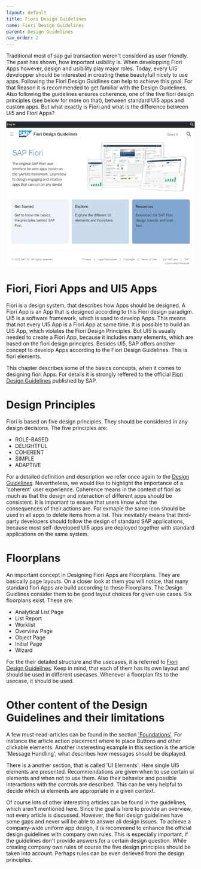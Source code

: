 ```yaml
---
layout: default
title: Fiori Design Guidelines
name: Fiori Design Guidelines
parent: Design Guidelines
nav_order: 2
---
```




Traditional most of sap gui transaction weren't considerd as user friendly. The past has shown, how important usibility is. When developping Fiori Apps however, design and usibility play major roles. Today, every UI5 developper should be interested in creating these beautyfull nicely to use apps. Following the Fiori Design Guidlines can help to achieve this goal. For that Reason it is recommended to get familiar with the Design Guidelines. Also following the guidelines ensures coherence, one of the five fiori design principles (see below for more on that), between standard UI5 apps and custom apps. But what exactly is Fiori and what is the difference between Ui5 and Fiori Apps?

![SAPUI5 i18n Files and Folder](img/FioriDesignGuidelines.png)

# Fiori, Fiori Apps and UI5 Apps

 Fiori is a design system, that describes how Apps should be designed. A Fiori App is an App that is designed according to this Fiori design paradigm. UI5 is a software framework, which is used to develop Apps. This means that not every UI5 App is a Fiori App at same time. It is possible to build an UI5 App, which violates the Fiori Design Principles. But UI5 is usually needed to create a Fiori App, because it includes many elements, which are based on the fiori design principles. Besides UI5, SAP offers another concept to develop Apps according to the Fiori Design Guidelines. This is fiori elements.

This chapter describes some of the basics concepts, when it comes to designing fiori Apps. For details it is strongly reffered to the official [Fiori Design Guidelines](https://experience.sap.com/fiori-design-web/) published by SAP.

# Design Principles

Fiori is based on five design principles. They should be considered in any design decisions. The five principles are:
- ROLE-BASED
- DELIGHTFUL
- COHERENT
- SIMPLE
- ADAPTIVE

For a detailed definition and description we refer once again to the [Design Guidelines](https://experience.sap.com/fiori-design-web/design-principles/). Nevertheless, we would like to highlight the importance of a 'coherent' user experience. Coherence means in the context of fiori as much as that the design and interaction of different apps should be consistent. It is important to ensure that users know what the consequences of their actions are. For exmaple the same icon should be used in all apps to delete items from a list. This inevitably means that third-party developers should follow the design of standard SAP applications, because most self-developed UI5 apps are deployed together with standard applications on the same system.

# Floorplans
An important concept in Designing Fiori Apps are Floorplans. They are basically page layouts. On a closer look at them you will notice, that many standard fiori Apps are build according to these Floorplans. The Design Guidlines consider them to be good layout choices for given use cases.
Six floorplans exist. These are:
- Analytical List Page
- List Report
- Worklist
- Overview Page
- Object Page
- Initial Page
- Wizard

 For the their detailed structure and the usecases, it is referred to [Fiori Design Guidelines](https://experience.sap.com/fiori-design-web/). Keep in mind, that each of them has its own layout and should be used in different usecases. Whenever a floorplan fits to the usecase, it should be used. 

# Other content of the Design Guidelines and their limitations

A few must-read-articles can be found in the section ['Foundations'](https://experience.sap.com/fiori-design-web/launchpad/). For instance the article action placement where to place Buttons and other clickable elements. Another insteresting example in this section is the article 'Message Handling', what describes how messages should be displayed. 

There is a another section, that is called 'UI Elements'. Here single UI5 elements are presented. Recommendations are given when to use certain ui elements and when not to use them. Also their behavior and possible interactions with the controls are described. This can be very helpful to decide which ui elements are appropriate in a given context.

Of course lots of other interesting articles can be found in the guidelines, which aren't mentioned here. Since the goal is here to provide an overview, not every article is discussed. However, the fiori design guidelines have some gaps and never will be able to answer all design issues. To achieve a company-wide uniform app design, it is recommend to enhance the official design guidelines with company own rules. This is especially important, if the guidelines don't provide answers for a certain design question. While creating company own rules of course the five design principles should be taken into account. Perhaps rules can be even derieved from the design principles. 




